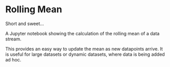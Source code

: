 # Rolling Mean
Short and sweet...

A Jupyter notebook showing the calculation of the rolling mean of a data stream.

This provides an easy way to update the mean as new datapoints arrive. It is useful for large datasets or dynamic datasets, where data is being added ad hoc.